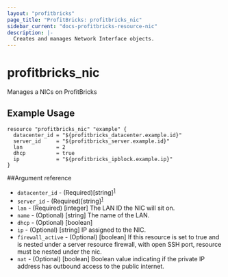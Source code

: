 ```yaml
---
layout: "profitbricks"
page_title: "ProfitBricks: profitbricks_nic"
sidebar_current: "docs-profitbricks-resource-nic"
description: |-
  Creates and manages Network Interface objects.
---
```


# profitbricks\_nic

Manages a NICs on ProfitBricks

## Example Usage

```hcl
resource "profitbricks_nic" "example" {
  datacenter_id = "${profitbricks_datacenter.example.id}"
  server_id     = "${profitbricks_server.example.id}"
  lan           = 2
  dhcp          = true
  ip            = "${profitbricks_ipblock.example.ip}"
}
```

##Argument reference

* `datacenter_id` - (Required)[string]<sup>[1](#myfootnote1)</sup>
* `server_id` - (Required)[string]<sup>[1](#myfootnote1)</sup>
* `lan` - (Required) [integer] The LAN ID the NIC will sit on.
* `name` - (Optional) [string] The name of the LAN.
* `dhcp` - (Optional) [boolean]
* `ip` - (Optional) [string] IP assigned to the NIC.
* `firewall_active` - (Optional) [boolean] If this resource is set to true and is nested under a server resource firewall, with open SSH port, resource must be nested under the nic.
* `nat` - (Optional) [boolean] Boolean value indicating if the private IP address has outbound access to the public internet.
